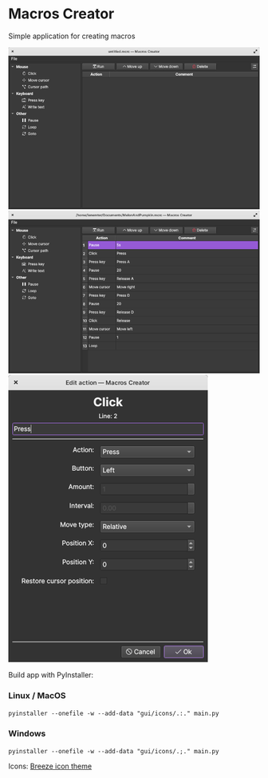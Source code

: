 # Macros Creator

Simple application for creating macros

![img.png](img.png)  
![img_2.png](img_2.png)  
![img_3.png](img_3.png)

Build app with PyInstaller:

### Linux / MacOS

`pyinstaller --onefile -w --add-data "gui/icons/.:." main.py`

### Windows

`pyinstaller --onefile -w --add-data "gui/icons/.;." main.py`

Icons: [Breeze icon theme](https://github.com/KDE/breeze-icons)